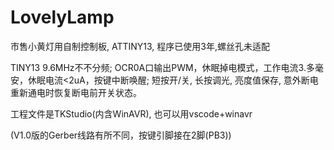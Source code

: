 # LovelyLamp

市售小黄灯用自制控制板, ATTINY13, 程序已使用3年,螺丝孔未适配

TINY13   9.6MHz不不分频;
OCR0A口输出PWM，休眠掉电模式，工作电流3.多毫安，休眠电流<2uA，按键中断唤醒;
短按开/关, 长按调光, 亮度值保存, 意外断电重新通电时恢复断电前开关状态。


工程文件是TKStudio(内含WinAVR), 也可以用vscode+winavr

(V1.0版的Gerber线路有所不同，按键引脚接在2脚(PB3))